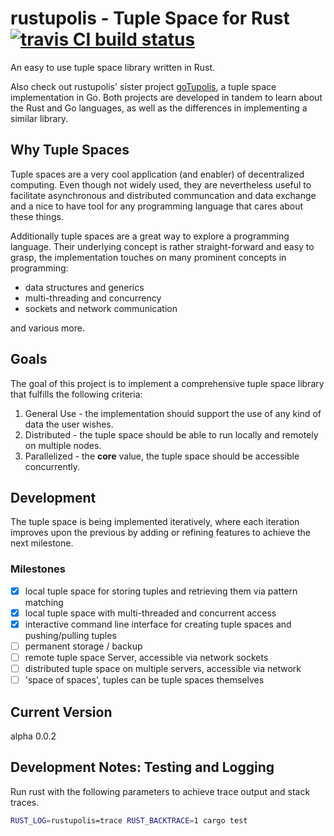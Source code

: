 # rustupolis - Tuple Space for Rust [![travis CI build status](https://travis-ci.org/Micutio/rustupolis.svg?branch=master)](https://travis-ci.org/Micutio/rustupolis)

An easy to use tuple space library written in Rust.

Also check out rustupolis' sister project [goTupolis](https://github.com/Micutio/goTupolis), a tuple space implementation in Go. Both projects are developed in tandem to learn about the Rust and Go languages, as well as the differences in implementing a similar library.

## Why Tuple Spaces

Tuple spaces are a very cool application (and enabler) of decentralized computing. Even though not widely used, they are nevertheless useful to facilitate asynchronous and distributed communcation and data exchange and a nice to have tool for any programming language that cares about these things.

Additionally tuple spaces are a great way to explore a programming language. Their underlying concept is rather straight-forward and easy to grasp, the implementation touches on many prominent concepts in programming:

- data structures and generics
- multi-threading and concurrency
- sockets and network communication

and various more.

## Goals

The goal of this project is to implement a comprehensive tuple space library that fulfills the following criteria:

1. General Use - the implementation should support the use of any kind of data the user wishes.
2. Distributed - the tuple space should be able to run locally and remotely on multiple nodes.
3. Parallelized - the **core** value, the tuple space should be accessible concurrently.

## Development

The tuple space is being implemented iteratively, where each iteration improves upon the previous by adding or refining features to achieve the next milestone.

### Milestones

- [x] local tuple space for storing tuples and retrieving them via pattern matching
- [x] local tuple space with multi-threaded and concurrent access
- [x] interactive command line interface for creating tuple spaces and pushing/pulling tuples
- [ ] permanent storage / backup
- [ ] remote tuple space Server, accessible via network sockets
- [ ] distributed tuple space on multiple servers, accessible via network
- [ ] 'space of spaces', tuples can be tuple spaces themselves

## Current Version

alpha 0.0.2

## Development Notes: Testing and Logging

Run rust with the following parameters to achieve trace output and stack traces.

```bash
RUST_LOG=rustupolis=trace RUST_BACKTRACE=1 cargo test
```
